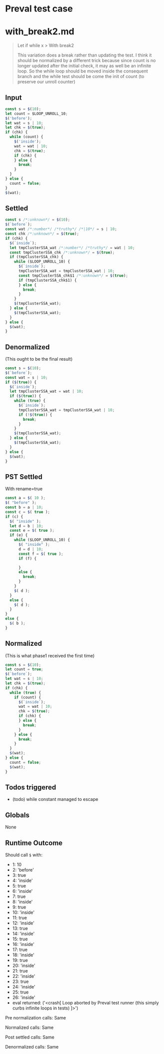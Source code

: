 # Preval test case

# with_break2.md

> Let if while x > With break2
>
> This variation does a break rather than updating the test. I think it should be normalized by a different trick because
> since count is no longer updated after the initial check, it may as well be an infinite loop. So the while loop should
> be moved inside the consequent branch and the while test should be come the init of count (to preserve our unroll counter)

## Input

`````js filename=intro
const s = $(10);
let count = $LOOP_UNROLL_10;
$('before');
let wat = s | 10;
let chk = $(true);
if (chk) {
  while (count) {
    $('inside');
    wat = wat | 10;
    chk = $(true);
    if (chk) {
    } else {
      break;
    }
  }
} else {
  count = false;
}
$(wat);
`````


## Settled


`````js filename=intro
const s /*:unknown*/ = $(10);
$(`before`);
const wat /*:number*/ /*truthy*/ /*|10*/ = s | 10;
const chk /*:unknown*/ = $(true);
if (chk) {
  $(`inside`);
  let tmpClusterSSA_wat /*:number*/ /*truthy*/ = wat | 10;
  const tmpClusterSSA_chk /*:unknown*/ = $(true);
  if (tmpClusterSSA_chk) {
    while ($LOOP_UNROLL_10) {
      $(`inside`);
      tmpClusterSSA_wat = tmpClusterSSA_wat | 10;
      const tmpClusterSSA_chk$1 /*:unknown*/ = $(true);
      if (tmpClusterSSA_chk$1) {
      } else {
        break;
      }
    }
    $(tmpClusterSSA_wat);
  } else {
    $(tmpClusterSSA_wat);
  }
} else {
  $(wat);
}
`````


## Denormalized
(This ought to be the final result)

`````js filename=intro
const s = $(10);
$(`before`);
const wat = s | 10;
if ($(true)) {
  $(`inside`);
  let tmpClusterSSA_wat = wat | 10;
  if ($(true)) {
    while (true) {
      $(`inside`);
      tmpClusterSSA_wat = tmpClusterSSA_wat | 10;
      if (!$(true)) {
        break;
      }
    }
    $(tmpClusterSSA_wat);
  } else {
    $(tmpClusterSSA_wat);
  }
} else {
  $(wat);
}
`````


## PST Settled
With rename=true

`````js filename=intro
const a = $( 10 );
$( "before" );
const b = a | 10;
const c = $( true );
if (c) {
  $( "inside" );
  let d = b | 10;
  const e = $( true );
  if (e) {
    while ($LOOP_UNROLL_10) {
      $( "inside" );
      d = d | 10;
      const f = $( true );
      if (f) {

      }
      else {
        break;
      }
    }
    $( d );
  }
  else {
    $( d );
  }
}
else {
  $( b );
}
`````


## Normalized
(This is what phase1 received the first time)

`````js filename=intro
const s = $(10);
let count = true;
$(`before`);
let wat = s | 10;
let chk = $(true);
if (chk) {
  while (true) {
    if (count) {
      $(`inside`);
      wat = wat | 10;
      chk = $(true);
      if (chk) {
      } else {
        break;
      }
    } else {
      break;
    }
  }
  $(wat);
} else {
  count = false;
  $(wat);
}
`````


## Todos triggered


- (todo) while constant managed to escape


## Globals


None


## Runtime Outcome


Should call `$` with:
 - 1: 10
 - 2: 'before'
 - 3: true
 - 4: 'inside'
 - 5: true
 - 6: 'inside'
 - 7: true
 - 8: 'inside'
 - 9: true
 - 10: 'inside'
 - 11: true
 - 12: 'inside'
 - 13: true
 - 14: 'inside'
 - 15: true
 - 16: 'inside'
 - 17: true
 - 18: 'inside'
 - 19: true
 - 20: 'inside'
 - 21: true
 - 22: 'inside'
 - 23: true
 - 24: 'inside'
 - 25: true
 - 26: 'inside'
 - eval returned: ('<crash[ Loop aborted by Preval test runner (this simply curbs infinite loops in tests) ]>')

Pre normalization calls: Same

Normalized calls: Same

Post settled calls: Same

Denormalized calls: Same
